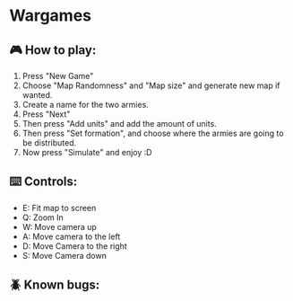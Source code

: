 # Wargames
## 🎮 How to play: 
1. Press "New Game"
2. Choose "Map Randomness" and "Map size" and generate new map if wanted.
3. Create a name for the two armies.
4. Press "Next"
5. Then press "Add units" and add the amount of units.
6. Then press "Set formation", and choose where the armies are going to be distributed.
7. Now press "Simulate" and enjoy :D

## ⌨️ Controls:
- E: Fit map to screen
- Q: Zoom In
- W: Move camera up
- A: Move camera to the left
- D: Move Camera to the right
- S: Move Camera down

## 🪲 Known bugs:

